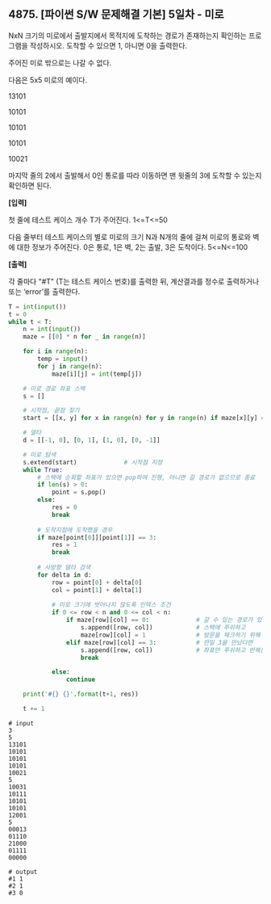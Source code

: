 ## 4875. [파이썬 S/W 문제해결 기본] 5일차 - 미로

NxN 크기의 미로에서 출발지에서 목적지에 도착하는 경로가 존재하는지 확인하는 프로그램을 작성하시오. 도착할 수 있으면 1, 아니면 0을 출력한다.

주어진 미로 밖으로는 나갈 수 없다.


다음은 5x5 미로의 예이다.


13101

10101

10101

10101

10021

 

마지막 줄의 2에서 출발해서 0인 통로를 따라 이동하면 맨 윗줄의 3에 도착할 수 있는지 확인하면 된다.



**[입력]**


첫 줄에 테스트 케이스 개수 T가 주어진다. 1<=T<=50


다음 줄부터 테스트 케이스의 별로 미로의 크기 N과 N개의 줄에 걸쳐 미로의 통로와 벽에 대한 정보가 주어진다. 0은 통로, 1은 벽, 2는 출발, 3은 도착이다. 5<=N<=100

 

**[출력]**

각 줄마다 "#T" (T는 테스트 케이스 번호)를 출력한 뒤, 계산결과를 정수로 출력하거나 또는 ‘error’를 출력한다.

```python
T = int(input())
t = 0
while t < T:
    n = int(input())
    maze = [[0] * n for _ in range(n)]

    for i in range(n):
        temp = input()
        for j in range(n):
            maze[i][j] = int(temp[j])

    # 미로 경로 좌표 스택
    s = []

    # 시작점, 끝점 찾기
    start = [[x, y] for x in range(n) for y in range(n) if maze[x][y] == 2]

    # 델타
    d = [[-1, 0], [0, 1], [1, 0], [0, -1]]

    # 미로 탐색
    s.extend(start)             # 시작점 지정
    while True:
        # 스택에 순회할 좌표가 있으면 pop하여 진행, 아니면 갈 경로가 없으므로 종료
        if len(s) > 0:
            point = s.pop()
        else:
            res = 0
            break
        
        # 도착지점에 도착했을 경우
        if maze[point[0]][point[1]] == 3:
            res = 1
            break
        
        # 사방향 델타 검색
        for delta in d:
            row = point[0] + delta[0]
            col = point[1] + delta[1]
            
            # 미로 크기에 벗어나지 않도록 인덱스 조건
            if 0 <= row < n and 0 <= col < n:
                if maze[row][col] == 0:             # 갈 수 있는 경로가 있다면
                    s.append([row, col])            # 스택에 푸쉬하고
                    maze[row][col] = 1              # 방문을 체크하기 위해 1로 변경
                elif maze[row][col] == 3:           # 만일 3을 만났다면
                    s.append([row, col])            # 좌표만 푸쉬하고 반복문 종료
                    break

            else:
                continue

    print('#{} {}'.format(t+1, res))

    t += 1
```

```
# input
3
5
13101
10101
10101
10101
10021
5
10031
10111
10101
10101
12001
5
00013
01110
21000
01111
00000

# output
#1 1
#2 1
#3 0
```

